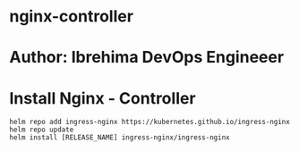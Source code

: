 # nginx-controller
# Author: Ibrehima DevOps Engineeer 
# Install Nginx - Controller 
    helm repo add ingress-nginx https://kubernetes.github.io/ingress-nginx
    helm repo update
    helm install [RELEASE_NAME] ingress-nginx/ingress-nginx
